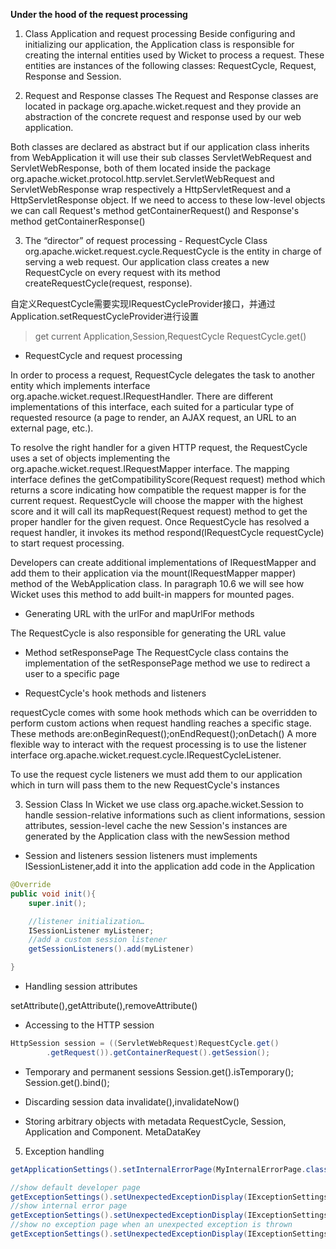 **Under the hood of the request processing**

1. Class Application and request processing
Beside configuring and initializing our application, the Application class is responsible for creating the internal entities used by Wicket to process a request. These entities are instances of the following classes: RequestCycle, Request, Response and Session.

2. Request and Response classes
The Request and Response classes are located in package org.apache.wicket.request and they provide an abstraction of the concrete request and response used by our web application.

Both classes are declared as abstract but if our application class inherits from WebApplication it will use their sub classes ServletWebRequest and ServletWebResponse, both of them located inside the package org.apache.wicket.protocol.http.servlet.ServletWebRequest and ServletWebResponse wrap respectively a HttpServletRequest and a HttpServletResponse object. If we need to access to these low-level objects we can call Request's method getContainerRequest() and Response's method getContainerResponse()

3. The “director” of request processing - RequestCycle
Class org.apache.wicket.request.cycle.RequestCycle is the entity in charge of serving a web request. Our application class creates a new RequestCycle on every request with its method createRequestCycle(request, response).

自定义RequestCycle需要实现IRequestCycleProvider接口，并通过Application.setRequestCycleProvider进行设置

>get current Application,Session,RequestCycle 
RequestCycle.get()

- RequestCycle and request processing

In order to process a request, RequestCycle delegates the task to another entity which implements interface org.apache.wicket.request.IRequestHandler. There are different implementations of this interface, each suited for a particular type of requested resource (a page to render, an AJAX request, an URL to an external page, etc.).

To resolve the right handler for a given HTTP request, the RequestCycle uses a set of objects implementing the org.apache.wicket.request.IRequestMapper interface. The mapping interface defines the getCompatibilityScore(Request request) method which returns a score indicating how compatible the request mapper is for the current request. RequestCycle will choose the mapper with the highest score and it will call its mapRequest(Request request) method to get the proper handler for the given request. Once RequestCycle has resolved a request handler, it invokes its method respond(IRequestCycle requestCycle) to start request processing.

Developers can create additional implementations of IRequestMapper and add them to their application via the mount(IRequestMapper mapper) method of the WebApplication class. In paragraph 10.6 we will see how Wicket uses this method to add built-in mappers for mounted pages.

- Generating URL with the urlFor and mapUrlFor methods

The RequestCycle is also responsible for generating the URL value 

- Method setResponsePage
The RequestCycle class contains the implementation of the setResponsePage method we use to redirect a user to a specific page

- RequestCycle's hook methods and listeners

requestCycle comes with some hook methods which can be overridden to perform custom actions when request handling reaches a specific stage. These methods are:onBeginRequest();onEndRequest();onDetach()
A more flexible way to interact with the request processing is to use the listener interface org.apache.wicket.request.cycle.IRequestCycleListener.

To use the request cycle listeners we must add them to our application which in turn will pass them to the new RequestCycle's instances 


3. Session Class
In Wicket we use class org.apache.wicket.Session to handle session-relative informations such as client informations, session attributes, session-level cache
the new Session's instances are generated by the Application class with the newSession method

- Session and listeners
session listeners must implements ISessionListener,add it into the application 
add code in the Application
```java
@Override
public void init(){
	super.init();

	//listener initialization…
	ISessionListener myListener;
	//add a custom session listener
	getSessionListeners().add(myListener)

}
```

- Handling session attributes

setAttribute(),getAttribute(),removeAttribute()

- Accessing to the HTTP session
```java
HttpSession session = ((ServletWebRequest)RequestCycle.get()
		.getRequest()).getContainerRequest().getSession();
```

- Temporary and permanent sessions
Session.get().isTemporary();
Session.get().bind();

- Discarding session data
invalidate(),invalidateNow()

- Storing arbitrary objects with metadata
RequestCycle, Session, Application and Component.
MetaDataKey



5. Exception handling
```java
getApplicationSettings().setInternalErrorPage(MyInternalErrorPage.class);
```
```java
//show default developer page
getExceptionSettings().setUnexpectedExceptionDisplay(IExceptionSettings.SHOW_EXCEPTION_PAGE);
//show internal error page
getExceptionSettings().setUnexpectedExceptionDisplay(IExceptionSettings.SHOW_INTERNAL_ERROR_PAGE);
//show no exception page when an unexpected exception is thrown
getExceptionSettings().setUnexpectedExceptionDisplay(IExceptionSettings.SHOW_NO_EXCEPTION_PAGE);
```

